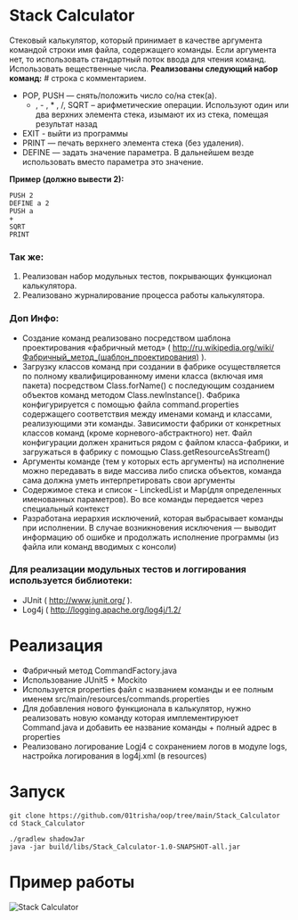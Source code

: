 # Stack Calculator
Стековый калькулятор, который принимает в качестве аргумента командой
строки имя файла, содержащего команды. Если аргумента нет, то использовать
стандартный поток ввода для чтения команд. Использовать вещественные числа.
**Реализованы следующий набор команд:**
  \# строка с комментарием.
- POP, PUSH — снять/положить число со/на стек(а).
	 + , - , * , /, SQRT – арифметические операции. Используют один или два верхних элемента стека, изымают их из стека, помещая результат назад
- EXIT - выйти из программы
- PRINT — печать верхнего элемента стека (без удаления).
- DEFINE — задать значение параметра. В дальнейшем везде использовать вместо
параметра это значение.

**Пример (должно вывести 2):**
```
PUSH 2
DEFINE a 2
PUSH a
+
SQRT
PRINT
```

### Так же:
1. Реализован набор модульных тестов, покрывающих функционал калькулятора.
2. Реализовано журналирование процесса работы калькулятора.


### **Доп Инфо:**
- Создание команд реализовано посредством шаблона проектирования
«фабричный метод» ( http://ru.wikipedia.org/wiki/Фабричный_метод_(шаблон_проектирования) ).
-  Загрузку классов команд при создании в фабрике осуществляется по полному
квалифицированному имени класса (включая имя пакета) посредством Class.forName()
с последующим созданием объектов команд методом Class.newInstance(). Фабрика
конфигурируется с помощью файла command.properties содержащего соответствия между именами команд
и классами, реализующими эти команды. Зависимости фабрики от конкретных классов
команд (кроме корневого-абстрактного) нет. Файл конфигурации должен
храниться рядом с файлом класса-фабрики, и загружаться в фабрику с помощью
Class.getResourceAsStream()
- Аргументы команде (тем у которых есть аргументы) на исполнение можно передавать в виде массива либо списка объектов, команда сама должна уметь интерпретировать свои аргументы
- Содержимое стека и список - LinckedList и Map(для определенных именованных параметров). Во все команды передается через специальный контекст
-  Разработана иерархия исключений, которая выбрасывает команды при
исполнении. В случае возникновения исключения — выводит информацию об ошибке
и продолжать исполнение программы (из файла или команд вводимых с консоли)


### Для реализации модульных тестов и логгирования используется библиотеки:
- JUnit ( http://www.junit.org/ ).
- Log4j ( http://logging.apache.org/log4j/1.2/

# Реализация

- Фабричный метод CommandFactory.java
- Использование JUnit5 + Mockito
- Используется properties файл с названием команды и ее полным именем src/main/resources/commands.properties
- Для добавления нового функционала в калькулятор, нужно реализовать новую команду которая имплементируюет Command.java и добавить ее название команды + полный адрес в properties
- Реализовано логирование Logj4 с сохранением логов в модуле logs, настройка логирования в log4j.xml (в resources)

# Запуск
```
git clone https://github.com/01trisha/oop/tree/main/Stack_Calculator
cd Stack_Calculator

./gradlew shadowJar  
java -jar build/libs/Stack_Calculator-1.0-SNAPSHOT-all.jar
```

# Пример работы

![Stack Calculator](https://github.com/user-attachments/assets/4f58b5c3-e27c-4088-9033-f835418b912e)
